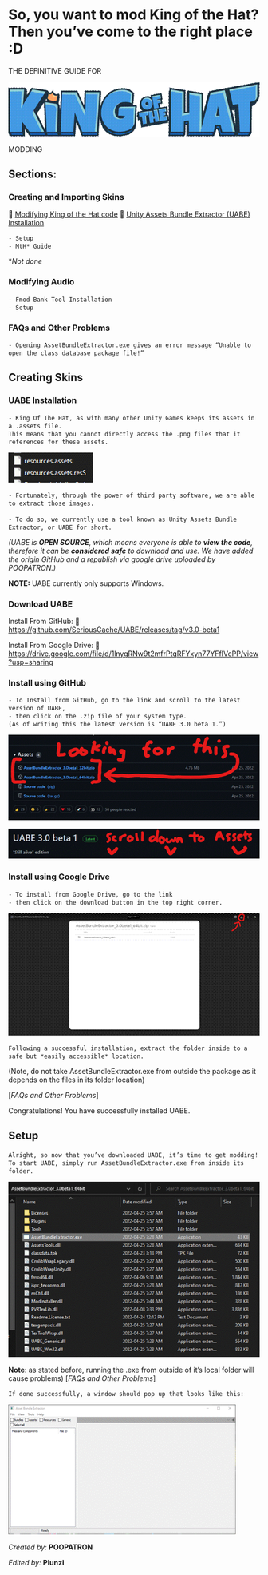 # So, you want to mod King of the Hat? Then you’ve come to the right place :D

THE DEFINITIVE GUIDE FOR

![img](https://github.com/Plunzi/modding-of-the-hat/blob/main/wiki-images/clip_image002.gif?raw=true)


MODDING 

## Sections:

### Creating and Importing Skins

🔗 [Modifying King of the Hat code](https://github.com/Plunzi/modding-of-the-hat/blob/main/modifying-code.md)
🔗 [Unity Assets Bundle Extractor (UABE) Installation](#download-uabe)

```
- Setup
- MtH* Guide
```
*_Not done_

### Modifying Audio

```
- Fmod Bank Tool Installation
- Setup
```

### FAQs and Other Problems 

 ```
 - Opening AssetBundleExtractor.exe gives an error message “Unable to open the class database package file!”
 ```



## Creating Skins

### **UABE** Installation

```
- King Of The Hat, as with many other Unity Games keeps its assets in a .assets file.
This means that you cannot directly access the .png files that it references for these assets. 
```

![img](https://github.com/Plunzi/modding-of-the-hat/blob/main/wiki-images/clip_image004.gif)

```
- Fortunately, through the power of third party software, we are able to extract those images.

- To do so, we currently use a tool known as Unity Assets Bundle Extractor, or UABE for short.
```
_(UABE is **OPEN SOURCE**, which means everyone is able to **view the code**, therefore it can be **considered safe** to download and use. We have added the origin GitHub and a republish via google drive uploaded by POOPATRON.)_

**NOTE:** UABE currently only supports Windows.

### Download UABE

Install From GitHub:
🔗 https://github.com/SeriousCache/UABE/releases/tag/v3.0-beta1 

Install From Google Drive:
🔗 https://drive.google.com/file/d/1lnygRNw9t2mfrPtqRFYxyn77YFfIVcPP/view?usp=sharing 

 

### Install using GitHub

```
- To Install from GitHub, go to the link and scroll to the latest version of UABE,
- then click on the .zip file of your system type.
(As of writing this the latest version is “UABE 3.0 beta 1.”)
```


![img](https://github.com/Plunzi/modding-of-the-hat/blob/main/wiki-images/clip_image006.gif)

![img](https://github.com/Plunzi/modding-of-the-hat/blob/main/wiki-images/clip_image008.gif)



### Install using Google Drive

```
- To install from Google Drive, go to the link
- then click on the download button in the top right corner.
```

![img](https://github.com/Plunzi/modding-of-the-hat/blob/main/wiki-images/clip_image010.gif) 

```
Following a successful installation, extract the folder inside to a safe but *easily accessible* location. 
```

(Note, do not take AssetBundleExtractor.exe from outside the package as it depends on the files in its folder location) 

[*FAQs and Other Problems*]

 

Congratulations! You have successfully installed UABE. 

## Setup

```
Alright, so now that you’ve downloaded UABE, it’s time to get modding!
To start UABE, simply run AssetBundleExtractor.exe from inside its folder. 
```

![img](https://github.com/Plunzi/modding-of-the-hat/blob/main/wiki-images/clip_image012.gif)

**Note**: as stated before, running the .exe from outside of it’s local folder will cause problems) [*FAQs and Other Problems*]

```
If done successfully, a window should pop up that looks like this:
```

![img](https://github.com/Plunzi/modding-of-the-hat/blob/main/wiki-images/clip_image014.gif)

_Created by:_
**POOPATRON**

_Edited by:_
**Plunzi**

